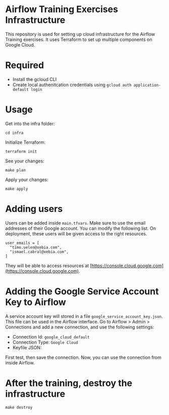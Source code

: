# Airflow Training Exercises Infrastructure

This repository is used for setting up cloud infrastructure for the Airflow Training exercises. It uses Terraform to set up multiple components on Google Cloud.

# Required

- Install the gcloud CLI
- Create local authenitcation credentials using `gcloud auth application-default login` 

# Usage

Get into the infra folder:

```shell
cd infra
```

Initialize Terraform:

```shell
terraform init
```

See your changes:

```shell
make plan
```

Apply your changes:

```shell
make apply
```

# Adding users

Users can be added inside `main.tfvars`. Make sure to use the email addresses of their Google account.
You can modify the following list. On deployment, these users will be given access to the right resources.

```hcl
user_emails = [
  "timo.uelen@xebia.com",
  "ismael.cabral@xebia.com",
]
```

They will be able to access resources at [https://console.cloud.google.com](https://console.cloud.google.com).

# Adding the Google Service Account Key to Airflow

A service account key will stored in a file `google_service_account_key.json`. This file can be used in the Airflow interface. Go to Airflow > Admin > Connections and add a new connection, and use the following settings:

- Connection Id: `google_cloud_default`
- Connection Type: `Google Cloud`
- Keyfile JSON: <Copy and paste the json from the file here>

First test, then save the connection. Now, you can use the connection from inside Airflow.

# After the training, destroy the infrastructure

```shell
make destroy
```
